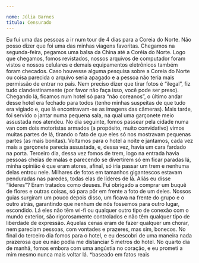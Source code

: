 ```yaml
---

nome: Júlia Barnes
titulo: Censurado
---
```


Eu fui uma das pessoas a ir num tour de 4 dias para a Coreia do Norte. Não posso dizer que foi uma das minhas viagens favoritas. Chegamos na segunda-feira, pegamos uma balsa da China até a Coréia do Norte. Logo que chegamos, fomos revistados, nossos arquivos de computador foram vistos e nossos celulares e demais equipamentos eletrônicos também foram checados. Caso houvesse alguma pesquisa sobre a Coreia do Norte ou coisa parecida o arquivo seria apagado e a pessoa não teria mais permissão de entrar no país. Nem preciso dizer que tirar fotos é “ilegal”, fiz tudo clandestinamente (por favor não faça isso, você pode ser preso). 
Chegando lá, ficamos num hotel só para “não coreanos”, o último andar desse hotel era fechado para todos (tenho minhas suspeitas de que tudo era vigiado e, que lá encontravam-se as imagens das câmeras). Mais tarde, foi servido o jantar numa pequena sala, na qual uma garçonete meio assustada nos atendeu. 
No dia seguinte, fomos passear pela cidade numa van com dois motoristas armados (a propósito, muito convidativo) vimos muitas partes de lá, tirando o fato de que eles só nos mostravam pequenas partes (as mais bonitas). Voltamos para o hotel a noite e jantamos, cada vez mais a garçonete parecia assustada, e, dessa vez, havia um cara fardado na porta. 
Terceiro dia, dessa vez fomos de trem, logo na entrada havia pessoas cheias de malas e parecendo se divertirem só em ficar paradas lá, minha opinião é que eram atores, afinal, só iria passar um trem e nenhuma delas entrou nele. Milhares de fotos em tamanhos gigantescos estavam penduradas nas paredes, todas elas de líderes de lá.
 Aliás eu disse “líderes”? Eram tratados como deuses. Fui obrigado a comprar um buquê de flores e outras coisas, só para pôr em frente a foto de um deles. Nossos guias surgiram um pouco depois disso, um ficava na frente do grupo e o outro atrás, garantindo que nenhum de nós fossemos para outro lugar, escondido. Lá eles não têm wi-fi ou qualquer outro tipo de conexão com o mundo exterior, são rigorosamente controlados e não têm qualquer tipo de liberdade de expressão. Aquelas cenas eram de fazer qualquer um chorar, nem pareciam pessoas, com vontades e prazeres, mas sim, bonecos. 
No final do terceiro dia fomos para o hotel, e eu descobri de uma maneira nada prazerosa que eu não podia me distanciar 5 metros do hotel. No quarto dia de manhã, fomos embora com uma angústia no coração, e eu prometi a mim mesmo nunca mais voltar lá.
*baseado em fatos reais
